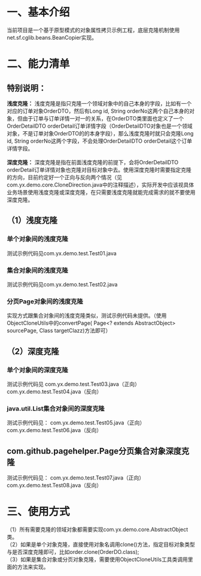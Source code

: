 # 一、基本介绍
当前项目是一个基于原型模式的对象属性拷贝示例工程，底层克隆机制使用net.sf.cglib.beans.BeanCopier实现。

# 

# 二、能力清单
## 特别说明：
<B>浅度克隆：</B>
浅度克隆是指只克隆一个领域对象中的自己本身的字段，比如有一个对应的订单对象OrderDTO，然后有Long id, String orderNo这两个自己本身的对象，但由于订单与订单详情一对一的关系，在OrderDTO类里面也定义了一个OrderDetailDTO orderDetail订单详情字段（OrderDetailDTO对象也是一个领域对象，不是订单对象OrderDTO的的本身字段），那么浅度克隆时就只会克隆Long id, String orderNo这两个字段，不会处理OrderDetailDTO orderDetail这个订单详情字段。
<br/><br/>
<B>深度克隆：</B>
深度克隆是指在前面浅度克隆的前提下，会将OrderDetailDTO orderDetail订单详情对象也克隆对目标对象中去。使用深度克隆时需要指定克隆的方向，目前约定好一个正向与反向两个情况（见com.yx.demo.core.CloneDirection.java中的注释描述），实际开发中应该视具体业务场景使用浅度克隆或深度克隆，在只需要浅度克隆就能完成需求的就不要使用深度克隆。

## （1）浅度克隆
### 单个对象间的浅度克隆
测试示例代码见com.yx.demo.test.Test01.java
### 集合对象间的浅度克隆
测试示例代码见com.yx.demo.test.Test02.java
### 分页Page对象间的浅度克隆
实现方式跟集合对象间的浅度克隆类似，测试示例代码未提供。（使用ObjectCloneUtils中的convertPage(
			Page<? extends AbstractObject> sourcePage, Class<T> targetClazz)方法即可）


## （2）深度克隆
### 单个对象间的深度克隆
测试示例代码见
com.yx.demo.test.Test03.java（正向）
com.yx.demo.test.Test04.java（反向）


### java.util.List集合对象间的深度克隆
测试示例代码见：
com.yx.demo.test.Test05.java（正向）
com.yx.demo.test.Test06.java（反向）


## com.github.pagehelper.Page分页集合对象深度克隆
测试示例代码见：
com.yx.demo.test.Test07.java（正向）
com.yx.demo.test.Test08.java（反向）


# 三、使用方式
（1）所有需要克隆的领域对象都需要实现com.yx.demo.core.AbstractObject类。<br/>
（2）如果是单个对象克隆，直接使用对象名调用clone()方法，指定目标对象类型与是否深度克隆即可，比如order.clone(OrderDO.class);<br/>
（3）如果是集合对象或分页对象克隆，需要使用ObjectCloneUtils工具类调用里面的方法来实现。<br/>
